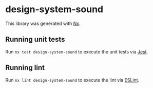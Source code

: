 # design-system-sound

This library was generated with [Nx](https://nx.dev).

## Running unit tests

Run `nx test design-system-sound` to execute the unit tests via [Jest](https://jestjs.io).

## Running lint

Run `nx lint design-system-sound` to execute the lint via [ESLint](https://eslint.org/).
